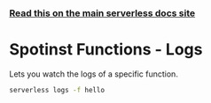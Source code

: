 <!--
title: Serverless Framework Commands - Spotinst Functions - Logs
menuText: logs
menuOrder: 10
description: View logs of your Spotinst Functions Function within your terminal using the Serverless Framework
layout: Doc
-->

<!-- DOCS-SITE-LINK:START automatically generated  -->
### [Read this on the main serverless docs site](https://www.serverless.com/framework/docs/providers/spotinst/cli-reference/logs)
<!-- DOCS-SITE-LINK:END -->

# Spotinst Functions - Logs

Lets you watch the logs of a specific function.

```bash
serverless logs -f hello
```
